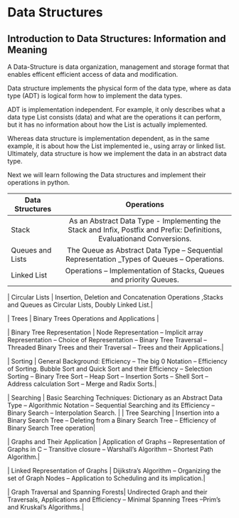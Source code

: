 # Data Structures

## Introduction to Data Structures: Information and Meaning

A Data-Structure is data organization, management and storage format that enables efficent efficient access of data and modification.

Data structure implements the physical form of the data type, where as data type (ADT) is logical form how to implement the data types.

ADT is implementation independent. For example, it only describes what a data type List consists (data) and what are the operations it can perform, but it has no information about how the List is actually implemented.

Whereas data structure is implementation dependent, as in the same example, it is about how the List implemented ie., using array or linked list. Ultimately, data structure is how we implement the data in an abstract data type.

Next we will learn following the Data structures and implement their operations in python.

| Data Structures      | Operations   | 
| ------------- |:-------------:|
| Stack    | As an Abstract Data Type - Implementing the Stack and Infix, Postfix and Prefix: Definitions, Evaluationand Conversions.|
| Queues and Lists   | The Queue as Abstract Data Type – Sequential Representation _Types of Queues – Operations.| 
| Linked List | Operations – Implementation of Stacks, Queues and priority Queues.|

| Circular Lists |  Insertion, Deletion and Concatenation Operations ,Stacks and Queues as Circular Lists, Doubly Linked List.|

| Trees | Binary Trees Operations and Applications   |

| Binary Tree Representation | Node Representation – Implicit array Representation – Choice of Representation – Binary Tree Traversal – Threaded Binary Trees and their Traversal – Trees and their Applications.|


| Sorting | General Background: Efficiency – The big 0 Notation – Efficiency of Sorting. Bubble Sort and Quick Sort and their Efficiency – Selection Sorting – Binary Tree Sort – Heap Sort – Insertion Sorts – Shell Sort – Address calculation Sort – Merge and Radix Sorts.|

| Searching | Basic Searching Techniques: Dictionary as an Abstract Data Type – Algorithmic Notation – Sequential Searching and its Efficiency – Binary Search – Interpolation Search. |
| Tree Searching | Insertion into a Binary Search Tree – Deleting from a Binary Search Tree – Efficiency of Binary Search Tree operation|

| Graphs and Their Application | Application of Graphs – Representation of Graphs in C – Transitive closure – Warshall’s Algorithm – Shortest Path Algorithm.|


| Linked Representation of Graphs | Dijikstra’s Algorithm – Organizing the set of Graph Nodes – Application to Scheduling and its implication.|

| Graph Traversal and Spanning Forests| Undirected Graph and their Traversals, Applications and Efficiency – Minimal Spanning Trees –Prim’s and Kruskal’s Algorithms.|



